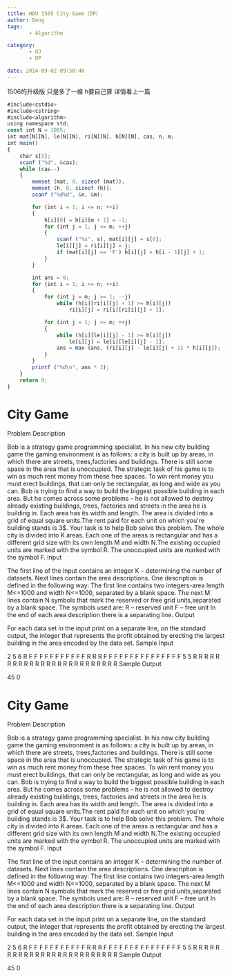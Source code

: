 ```yaml
---
title: HDU 1505 City Game（DP）
author: Deng
tags: 
       - Algorithm

category: 
       - OJ
       - DP

date: 2014-09-02 09:50:40
---
```

1506的升级版 只是多了一维 h要自己算 详情看上一篇

```js 
#include<cstdio>
#include<cstring>
#include<algorithm>
using namespace std;
const int N = 1005;
int mat[N][N], le[N][N], ri[N][N], h[N][N], cas, n, m;
int main()
{
    char s[5];
    scanf ("%d", &cas);
    while (cas--)
    {
        memset (mat, 0, sizeof (mat));
        memset (h, 0, sizeof (h));
        scanf ("%d%d", &n, &m);

        for (int i = 1; i <= n; ++i)
        {
            h[i][0] = h[i][m + 1] = -1;
            for (int j = 1; j <= m; ++j)
            {
                scanf ("%s", s), mat[i][j] = s[0];
                le[i][j] = ri[i][j] = j;
                if (mat[i][j] == 'F') h[i][j] = h[i - 1][j] + 1;
            }
        }

        int ans = 0;
        for (int i = 1; i <= n; ++i)
        {
            for (int j = m; j >= 1; --j)
                while (h[i][ri[i][j] + 1] >= h[i][j])
                    ri[i][j] = ri[i][ri[i][j] + 1];

            for (int j = 1; j <= m; ++j)
            {
                while (h[i][le[i][j] - 1] >= h[i][j])
                    le[i][j] = le[i][le[i][j] - 1];
                ans = max (ans, (ri[i][j] - le[i][j] + 1) * h[i][j]);
            }
        }
        printf ("%d\n", ans * 3);
    }
    return 0;
}
```

# City Game

Problem Description

Bob is a strategy game programming specialist. In his new city building game the gaming environment is as follows: a city is built up by areas, in which there are streets, trees,factories and buildings. There is still some space in the area that is unoccupied. The strategic task of his game is to win as much rent money from these free spaces. To win rent money you must erect buildings, that can only be rectangular, as long and wide as you can. Bob is trying to find a way to build the biggest possible building in each area. But he comes across some problems – he is not allowed to destroy already existing buildings, trees, factories and streets in the area he is building in.
Each area has its width and length. The area is divided into a grid of equal square units.The rent paid for each unit on which you're building stands is 3$.
Your task is to help Bob solve this problem. The whole city is divided into K areas. Each one of the areas is rectangular and has a different grid size with its own length M and width N.The existing occupied units are marked with the symbol R. The unoccupied units are marked with the symbol F.
Input

The first line of the input contains an integer K – determining the number of datasets. Next lines contain the area descriptions. One description is defined in the following way: The first line contains two integers-area length M<=1000 and width N<=1000, separated by a blank space. The next M lines contain N symbols that mark the reserved or free grid units,separated by a blank space. The symbols used are:
R – reserved unit
F – free unit
In the end of each area description there is a separating line.
Output

For each data set in the input print on a separate line, on the standard output, the integer that represents the profit obtained by erecting the largest building in the area encoded by the data set.
Sample Input

2 5 6 R F F F F F F F F F F F R R R F F F F F F F F F F F F F F F 5 5 R R R R R R R R R R R R R R R R R R R R R R R R R
Sample Output

45 0

# City Game

Problem Description

Bob is a strategy game programming specialist. In his new city building game the gaming environment is as follows: a city is built up by areas, in which there are streets, trees,factories and buildings. There is still some space in the area that is unoccupied. The strategic task of his game is to win as much rent money from these free spaces. To win rent money you must erect buildings, that can only be rectangular, as long and wide as you can. Bob is trying to find a way to build the biggest possible building in each area. But he comes across some problems – he is not allowed to destroy already existing buildings, trees, factories and streets in the area he is building in.
Each area has its width and length. The area is divided into a grid of equal square units.The rent paid for each unit on which you're building stands is 3$.
Your task is to help Bob solve this problem. The whole city is divided into K areas. Each one of the areas is rectangular and has a different grid size with its own length M and width N.The existing occupied units are marked with the symbol R. The unoccupied units are marked with the symbol F.
Input

The first line of the input contains an integer K – determining the number of datasets. Next lines contain the area descriptions. One description is defined in the following way: The first line contains two integers-area length M<=1000 and width N<=1000, separated by a blank space. The next M lines contain N symbols that mark the reserved or free grid units,separated by a blank space. The symbols used are:
R – reserved unit
F – free unit
In the end of each area description there is a separating line.
Output

For each data set in the input print on a separate line, on the standard output, the integer that represents the profit obtained by erecting the largest building in the area encoded by the data set.
Sample Input

2 5 6 R F F F F F F F F F F F R R R F F F F F F F F F F F F F F F 5 5 R R R R R R R R R R R R R R R R R R R R R R R R R
Sample Output

45 0